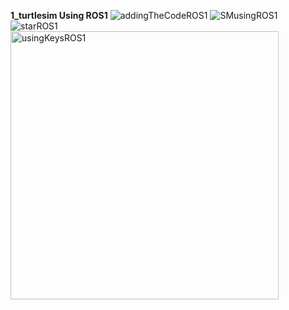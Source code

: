 **1_turtlesim Using ROS1**
![addingTheCodeROS1](https://github.com/DeemaEssam/turtlesim_Using_Ros1_And_ROs2/assets/106381596/0db21abc-d6fe-467e-a828-05e237905754)
![SMusingROS1](https://github.com/DeemaEssam/turtlesim_Using_Ros1_And_ROs2/assets/106381596/b7c084dd-75c6-4129-8f8f-21b7c09a9685)
![starROS1](https://github.com/DeemaEssam/turtlesim_Using_Ros1_And_ROs2/assets/106381596/de632460-a13f-48de-9a6f-cf7afb21169d)
<img width="429" alt="usingKeysROS1" src="https://github.com/DeemaEssam/turtlesim_Using_Ros1_And_ROs2/assets/106381596/b57b89a7-7d0e-4e64-a203-6d11728ea4e8">

